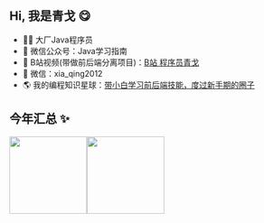 ## Hi, 我是青戈 😋

- 🧑‍💻 大厂Java程序员
- 🚀 微信公众号：Java学习指南
- 👾 B站视频(带做前后端分离项目)：<a href="https://space.bilibili.com/402779077" target="_blank">B站 程序员青戈</a>
- 💬 微信：xia_qing2012
- 🌎 我的编程知识星球：<a target="_blank" href="https://wx.zsxq.com/dweb2/index/group/88858581128482">带小白学习前后端技能，度过新手期的圈子</a>

## 今年汇总 ✨

<img align="" height="137px" src="https://github-readme-stats.vercel.app/api?username=zgeGitHub&hide_title=true&hide_border=true&show_icons=true&include_all_commits=true&line_height=21&bg_color=0,EC6C6C,FFD479,FFFC79,73FA79&theme=graywhite&locale=cn" /><img align="" height="137px" src="https://github-readme-stats.vercel.app/api/top-langs/?username=zgeGitHub&hide_title=true&hide_border=true&layout=compact&bg_color=0,73FA79,73FDFF,D783FF&theme=graywhite&locale=cn" />
